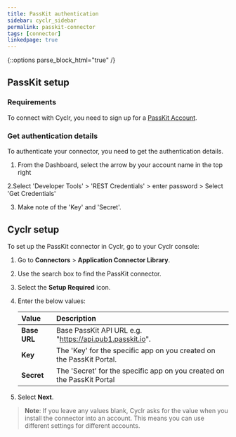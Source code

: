 ```yaml
---
title: PassKit authentication
sidebar: cyclr_sidebar
permalink: passkit-connector
tags: [connector]
linkedpage: true
---
```

{::options parse_block_html="true" /}
<section class="card">

## PassKit setup

### Requirements

To connect with Cyclr, you need to sign up for a [PassKit Account](https://app.passkit.com/signup).

### Get authentication details

To authenticate your connector, you need to get the authentication details. 

1. From the Dashboard, select the arrow by your account name in the top right
 
2.Select 'Developer Tools' > 'REST Credentials' > enter password > Select 'Get Credentials'
  
3. Make note of the 'Key' and 'Secret'.

</section>
<section class="card">

## Cyclr setup

To set up the PassKit connector in Cyclr, go to your Cyclr console:

1. Go to **Connectors** > **Application Connector Library**.

2. Use the search box to find the PassKit connector.

3. Select the **Setup Required** icon.

4. Enter the below values:

   | **Value**    | **Description**                                                        |
   | :----------- | :----------------------------------------------------------------------|
   | **Base URL** | Base PassKit API URL e.g. "https://api.pub1.passkit.io".               |
   | **Key**      | The 'Key' for the specific app on you created on the PassKit Portal.   |
   | **Secret**   | The 'Secret' for the specific app on you created on the PassKit Portal |

5. Select **Next**.

> **Note**: If you leave any values blank, Cyclr asks for the value when you install the connector into an account. This means you can use different settings for different accounts.

</section>
